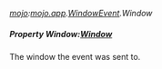 _[mojo](../../modules/mojo/mojo-module.md):[mojo.app](../../modules/mojo/mojo-app.md).[WindowEvent](../../modules/mojo/mojo-app-windowevent.md).Window_
##### Property Window:[Window](../../modules/mojo/mojo-app-window.md)
The window the event was sent to.
